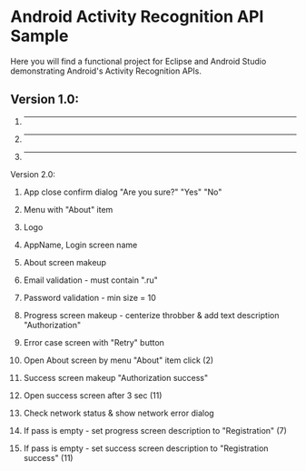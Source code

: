 Android Activity Recognition API Sample
========================================

Here you will find a functional project for Eclipse and Android Studio demonstrating Android's Activity Recognition APIs.

Version 1.0:
-----

1. ---

2. ---

3. ---

Version 2.0:

1. App close confirm dialog "Are you sure?" "Yes" "No"

2. Menu with "About" item

3. Logo

4. AppName, Login screen name
 
5. About screen makeup

6. Email validation - must contain ".ru"

7. Password validation - min size = 10

7. Progress screen makeup - centerize throbber & add text description "Authorization"

8. Error case screen with "Retry" button

10. Open About screen by menu "About" item click (2)

11. Success screen makeup "Authorization success"

12. Open success screen after 3 sec (11)

13. Check network status & show network error dialog

14. If pass is empty - set progress screen description to "Registration" (7)

15. If pass is empty - set success screen description to "Registration success" (11)
